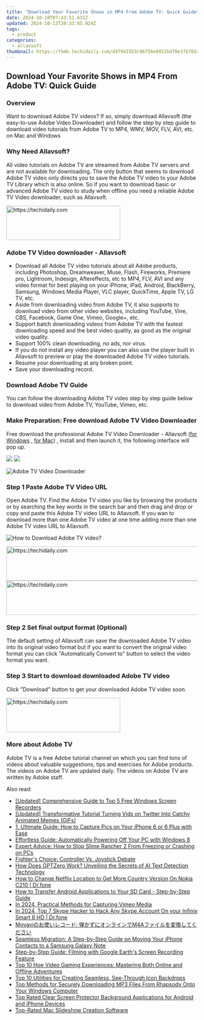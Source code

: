 ```yaml
---
title: "Download Your Favorite Shows in MP4 From Adobe TV: Quick Guide"
date: 2024-10-10T07:43:51.631Z
updated: 2024-10-13T20:33:05.024Z
tags:
  - product
categories:
  - allavsoft
thumbnail: https://thmb.techidaily.com/d47941553c96756e0922bd70e1fb76549037277932507e29a378053d0b9798db.jpg
---
```


## Download Your Favorite Shows in MP4 From Adobe TV: Quick Guide

### Overview

Want to download Adobe TV videos? If so, simply download Allavsoft (the easy-to-use Adobe Video Downloader) and follow the step by step guide to download video tutorials from Adobe TV to MP4, WMV, MOV, FLV, AVI, etc. on Mac and Windows

### Why Need Allavsoft?

All video tutorials on Adobe TV are streamed from Adobe TV servers and are not available for downloading. The only button that seems to download Adobe TV video only directs you to save the Adobe TV video to your Adobe TV Library which is also online. So if you want to download basic or advanced Adobe TV video to study when offline you need a reliable Adobe TV Video downloader, such as Allavsoft.

<!-- affiliate ads begin -->
<a href="https://aligracehair.sjv.io/c/5597632/1868586/19272" target="_top" id="1868586">
  <img src="//a.impactradius-go.com/display-ad/19272-1868586" border="0" alt="https://techidaily.com" width="300" height="90"/>
</a>
<img height="0" width="0" src="https://aligracehair.sjv.io/i/5597632/1868586/19272" style="position:absolute;visibility:hidden;" border="0" />
<!-- affiliate ads end -->

### Adobe TV Video downloader - Allavsoft

* Download all Adobe TV video tutorials about all Adobe products, including Photoshop, Dreamweaver, Muse, Flash, Fireworks, Premiere pro, Lightroom, Indesign, Aftereffects, etc to MP4, FLV, AVI and any video format for best playing on your iPhone, iPad, Android, BlackBerry, Samsung, Windows Media Player, VLC player, QuickTime, Apple TV, LG TV, etc.
* Aside from downloading video from Adobe TV, it also supports to download video from other video websites, including YouTube, Vine, CBS, Facebook, Game One, Vimeo, Google+, etc.
* Support batch downloading videos from Adobe TV with the fastest downloading speed and the best video quality, as good as the original video quality.
* Support 100% clean downloading, no ads, nor virus.
* If you do not install any video player you can also use the player built in Allavsoft to preview or play the downloaded Adobe TV video tutorials.
* Resume your downloading at any broken point.
* Save your downloading record.

### Download Adobe TV Guide

You can follow the downloading Adobe TV video step by step guide below to download video from Adobe TV, YouTube, Vimeo, etc.

### Make Preparation: Free download Adobe TV Video Downloader

Free download the professional Adobe TV Video Downloader - Allavsoft ([for Windows](https://tools.techidaily.com/allavsoft/products/) , [for Mac](https://tools.techidaily.com/allavsoft/products/)) , install and then launch it, the following interface will pop up.

[![](https://www.allavsoft.com/how-to/../images/how-to/free-download-win.jpg)](https://tools.techidaily.com/allavsoft/products/) [![](https://www.allavsoft.com/how-to/../images/how-to/free-download-mac.jpg)](https://tools.techidaily.com/allavsoft/products/)

![Adobe TV Video Downloader](https://www.allavsoft.com/how-to/../images/allavsoft/screen-shot-600.jpg)

### Step 1 Paste Adobe TV Video URL

Open Adobe TV. Find the Adobe TV video you like by browsing the products or by searching the key words in the search bar and then drag and drop or copy and paste this Adobe TV video URL to Allavsoft. If you wan to download more than one Adobe TV video at one time adding more than one Adobe TV video URL to Allavsoft.

![How to Download Adobe TV video?](https://www.allavsoft.com/how-to/../images/how-to/download-rtmp-video/download-rtmp-video.jpg)

<!-- affiliate ads begin -->
<a href="https://aligracehair.sjv.io/c/5597632/1975807/19272" target="_top" id="1975807">
  <img src="//a.impactradius-go.com/display-ad/19272-1975807" border="0" alt="https://techidaily.com" width="728" height="90"/>
</a>
<img height="0" width="0" src="https://aligracehair.sjv.io/i/5597632/1975807/19272" style="position:absolute;visibility:hidden;" border="0" />
<!-- affiliate ads end -->

<!-- affiliate ads begin -->
<a href="https://appsumo.8odi.net/c/5597632/2137394/7443" target="_top" id="2137394">
  <img src="//a.impactradius-go.com/display-ad/7443-2137394" border="0" alt="https://techidaily.com" width="600" height="90"/>
</a>
<img height="0" width="0" src="https://appsumo.8odi.net/i/5597632/2137394/7443" style="position:absolute;visibility:hidden;" border="0" />
<!-- affiliate ads end -->

### Step 2 Set final output format (Optional)

The default setting of Allavsoft can save the downloaded Adobe TV video into its original video format but if you want to convert the original video format you can click "Automatically Convert to" button to select the video format you want.

### Step 3 Start to download downloaded Adobe TV video

Click "Download" button to get your downloaded Adobe TV video soon.

<!-- affiliate ads begin -->
<a href="https://sentrypc.7eer.net/c/5597632/398449/3022" target="_top" id="398449">
  <img src="//a.impactradius-go.com/display-ad/3022-398449" border="0" alt="https://techidaily.com" width="300" height="90"/>
</a>
<img height="0" width="0" src="https://sentrypc.7eer.net/i/5597632/398449/3022" style="position:absolute;visibility:hidden;" border="0" />
<!-- affiliate ads end -->

### More about Adobe TV

Adobe TV is a free Adobe tutorial channel on which you can find tons of videos about valuable suggestions, tips and exercises for Adobe products. The videos on Adobe TV are updated daily. The videos on Adobe TV are written by Adobe staff.

<ins class="adsbygoogle"
     style="display:block"
     data-ad-format="autorelaxed"
     data-ad-client="ca-pub-7571918770474297"
     data-ad-slot="1223367746"></ins>

<ins class="adsbygoogle"
     style="display:block"
     data-ad-client="ca-pub-7571918770474297"
     data-ad-slot="8358498916"
     data-ad-format="auto"
     data-full-width-responsive="true"></ins>

<span class="atpl-alsoreadstyle">Also read:</span>
<div><ul>
<li><a href="https://extra-lessons.techidaily.com/updated-comprehensive-guide-to-top-5-free-windows-screen-recorders/"><u>[Updated] Comprehensive Guide to Top 5 Free Windows Screen Recorders</u></a></li>
<li><a href="https://twitter-videos.techidaily.com/updated-transformative-tutorial-turning-vids-on-twitter-into-catchy-animated-memes-gifs/"><u>[Updated] Transformative Tutorial Turning Vids on Twitter Into Catchy Animated Memes (GIFs)</u></a></li>
<li><a href="https://discover-forum.techidaily.com/1-ultimate-guide-how-to-capture-pics-on-your-iphone-6-or-6-plus-with-ease/"><u>1. Ultimate Guide: How to Capture Pics on Your iPhone 6 or 6 Plus with Ease</u></a></li>
<li><a href="https://discover-forum.techidaily.com/effortless-guide-automatically-powering-off-your-pc-with-windows-8/"><u>Effortless Guide: Automatically Powering Off Your PC with Windows 8</u></a></li>
<li><a href="https://win-able.techidaily.com/expert-advice-how-to-stop-slime-rancher-2-from-freezing-or-crashing-on-pcs/"><u>Expert Advice: How to Stop Slime Rancher 2 From Freezing or Crashing on PCs</u></a></li>
<li><a href="https://games-able.techidaily.com/fighters-choice-controller-vs-joystick-debate/"><u>Fighter's Choice: Controller Vs. Joystick Debate</u></a></li>
<li><a href="https://tech-haven.techidaily.com/how-does-gptzero-work-unveiling-the-secrets-of-ai-text-detection-technology/"><u>How Does GPTZero Work? Unveiling the Secrets of AI Text Detection Technology</u></a></li>
<li><a href="https://fake-location.techidaily.com/how-to-change-netflix-location-to-get-more-country-version-on-nokia-c210-drfone-by-drfone-virtual-android/"><u>How to Change Netflix Location to Get More Country Version On Nokia C210 | Dr.fone</u></a></li>
<li><a href="https://discover-forum.techidaily.com/how-to-transfer-android-applications-to-your-sd-card-step-by-step-guide/"><u>How to Transfer Android Applications to Your SD Card - Step-by-Step Guide</u></a></li>
<li><a href="https://digital-screen-recording.techidaily.com/in-2024-practical-methods-for-capturing-vimeo-media/"><u>In 2024, Practical Methods for Capturing Vimeo Media</u></a></li>
<li><a href="https://location-social.techidaily.com/in-2024-top-7-skype-hacker-to-hack-any-skype-account-on-your-infinix-smart-8-hd-drfone-by-drfone-virtual-android/"><u>In 2024, Top 7 Skype Hacker to Hack Any Skype Account On your Infinix Smart 8 HD | Dr.fone</u></a></li>
<li><a href="https://win11-tips.techidaily.com/1726225145348-movavi-m4a/"><u>Movaviのお使いレコード: 弾かずにオンラインでM4Aファイルを変換してください</u></a></li>
<li><a href="https://discover-forum.techidaily.com/seamless-migration-a-step-by-step-guide-on-moving-your-iphone-contacts-to-a-samsung-galaxy-note/"><u>Seamless Migration: A Step-by-Step Guide on Moving Your iPhone Contacts to a Samsung Galaxy Note</u></a></li>
<li><a href="https://discover-forum.techidaily.com/step-by-step-guide-filming-with-google-earths-screen-recording-feature/"><u>Step-by-Step Guide: Filming with Google Earth's Screen Recording Feature</u></a></li>
<li><a href="https://tech-recovery.techidaily.com/top-10-hoe-video-gaming-experiences-mastering-both-online-and-offline-adventures/"><u>Top 10 Hoe Video Gaming Experiences: Mastering Both Online and Offline Adventures</u></a></li>
<li><a href="https://discover-forum.techidaily.com/top-10-utilities-for-creating-seamless-see-through-icon-backdrops/"><u>Top 10 Utilities for Creating Seamless, See-Through Icon Backdrops</u></a></li>
<li><a href="https://discover-forum.techidaily.com/top-methods-for-securely-downloading-mp3-files-from-rhapsody-onto-your-windows-computer/"><u>Top Methods for Securely Downloading MP3 Files From Rhapsody Onto Your Windows Computer</u></a></li>
<li><a href="https://discover-forum.techidaily.com/top-rated-clear-screen-protector-background-applications-for-android-and-iphone-devices/"><u>Top Rated Clear Screen Protector Background Applications for Android and iPhone Devices</u></a></li>
<li><a href="https://discover-forum.techidaily.com/top-rated-mac-slideshow-creation-software/"><u>Top-Rated Mac Slideshow Creation Software</u></a></li>
</ul></div>


